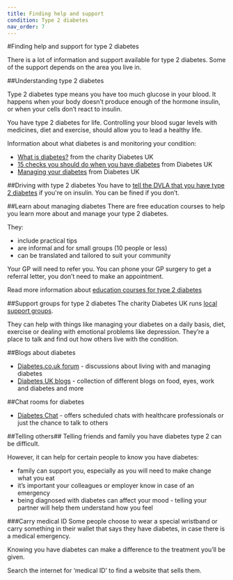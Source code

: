 ```yaml
---
title: Finding help and support
condition: Type 2 diabetes
nav_order: 7
---
```


#Finding help and support for type 2 diabetes

There is a lot of information and support available for type 2 diabetes. Some of the support depends on the area you live in.

##Understanding type 2 diabetes

Type 2 diabetes type means you have too much glucose in your blood. It happens when your body doesn’t produce enough of the hormone insulin, or when your cells don’t react to insulin.  

You have type 2 diabetes for life.  Controlling your blood sugar levels with medicines, diet and exercise, should allow you to lead a healthy life. 

Information about what diabetes is and monitoring your condition:

- [What is diabetes?](https://www.diabetes.org.uk/Guide-to-diabetes/What-is-diabetes/) from the charity Diabetes UK
- [15 checks you should do when you have diabetes](https://www.diabetes.org.uk/Guide-to-diabetes/Monitoring/15-healthcare-essentials/) from Diabetes UK
- [Managing your diabetes](https://www.diabetes.org.uk/Guide-to-diabetes/Managing-your-diabetes/) from Diabetes UK

##Driving with type 2 diabetes
You have to [tell the DVLA that you have type 2 diabetes](https://www.gov.uk/diabetes-driving) if you're on insulin.  You can be fined if you don’t.

##Learn about managing diabetes
There are free education courses to help you learn more about and manage your type 2 diabetes. 

They:

- include practical tips
- are informal and for small groups (10 people or less)
- can be translated and tailored to suit your community

Your GP will need to refer you. You can phone your GP surgery to get a referral letter, you don’t need to make an appointment.

Read more information about [education courses for type 2 diabetes](http://www.desmond-project.org.uk/newlydiagnosedandfoundationmodules-278.html)

##Support groups for type 2 diabetes
The charity Diabetes UK runs [local support groups](https://www.diabetes.org.uk/How_we_help/Local_support_groups/).

They can help with things like managing your diabetes on a daily basis, diet, exercise or dealing with emotional problems like depression. They’re a place to talk and find out how others live with the condition.

##Blogs about diabetes

- [Diabetes.co.uk forum](http://www.diabetes.co.uk/forum/) - discussions about living with and managing diabetes
- [Diabetes UK blogs](http://blogs.diabetes.org.uk/) - collection of different blogs on food, eyes, work and diabetes and more

##Chat rooms for diabetes

- [Diabetes Chat](http://www.diabetes.co.uk/diabetes-chat/) - offers scheduled chats with healthcare professionals or just the chance to talk to others

##Telling others##
Telling friends and family you have diabetes type 2 can be difficult. 

However, it can help for certain people to know you have diabetes:

- family can support you, especially as you will need to make change what you eat
- it’s important your colleagues or employer know in case of an emergency
- being diagnosed with diabetes can affect your mood - telling your partner will help them understand how you feel

###Carry medical ID
Some people choose to wear a special wristband or carry something in their wallet that says they have diabetes, in case there is a medical emergency.

Knowing you have diabetes can make a difference to the treatment you’ll be given.

Search the internet for ‘medical ID’ to find a website that sells them.
